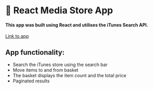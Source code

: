 # 🎵 React Media Store App

#### This app was built using React and utilises the iTunes Search API.

[Link to app](https://mediaapp.netlify.app/) 

## App functionality:

* Search the iTunes store using the search bar
* Move items to and from basket
* The basket displays the item count and the total price
* Paginated results
